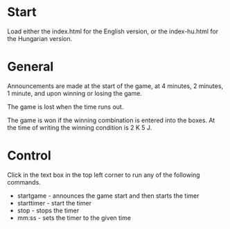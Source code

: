 # Start

Load either the index.html for the English version, or the index-hu.html for the Hungarian version.



# General

Announcements are made at the start of the game, at 4 minutes, 2 minutes, 1 minute, and upon winning or losing the game.

The game is lost when the time runs out.

The game is won if the winning combination is entered into the boxes. At the time of writing the winning condition is 2 K 5 J.



# Control

Click in the text box in the top left corner to run any of the following commands.

* startgame - announces the game start and then starts the timer
* starttimer - start the timer
* stop - stops the timer
* mm:ss - sets the timer to the given time